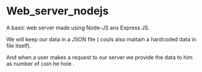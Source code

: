 # Web_server_nodejs

A basic web server made using Node-JS ans Express JS.

We will keep our data in  a JSON file ( couls also maitain a hardcoded data in file itself).

And when a user makes a request to our server we provide the data to him as number of coin he hole .

